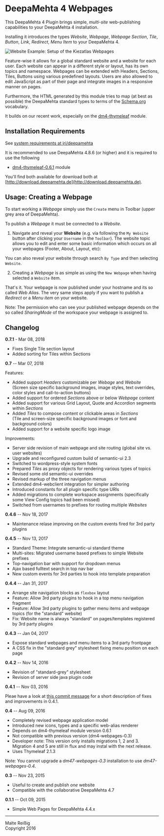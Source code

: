 
# DeepaMehta 4 Webpages

This DeepaMehta 4 Plugin brings simple, _multi-site_ web-publishing capabilities to your DeepaMehta 4 installation. 

Installing it introduces the types _Website_, _Webpage_, _Webpage Section_, _Tile_, _Button_, _Link_,  _Redirect_, _Menu Item_ to your DeepaMehta 4.

![Website Example: Setup of the Kiezatlas Webpages](https://github.com/mukil/dm4-webpages/raw/master/kiezatlas-website-setup-graph-only.png)

Feature-wise it allows for a global standard website and a website for each user. Each website can appear in a different style or layout, has its own topics and namespace. Webpages can be extended with Headers, Sections, Tiles, Buttons using various predefined layouts. Users are also allowed to edit JavaScript as part of their page and integrate images in a responsive manner on pages.

Furthermore, the HTML generated by this module tries to map (at best as possible) the DeepaMehta standard types to terms of the [Schema.org](https://schema.org) vocabulary.

It builds on our recent work, especially on the [dm4-thymeleaf](https://github.com/jri/dm4-thymeleaf) module.

## Installation Requirements

See [system requirements at jri/deepamehta](https://github.com/jri/deepamehta/#1-check-requirements)

It is recommended to use DeepaMehta 4.8.6 (or higher) and it is required to use the following

 * [dm4-thymeleaf-0.6.1](https://github.com/jri/dm4-thymeleaf) module

You'll find both available for download both at [http://download.deepamehta.de](http://download.deepamehta.de).

## Usage: Creating a Webpage

To start working a _Webpage_ simply use the `Create` menu in Toolbar (upper grey area of DeepaMehta).

To publish a _Webpage_ it must be connected to a _Website_.

1. Navigate and reveal your **Website** (e.g. via following the `My Website` button after clicking your `Username` in the `Toolbar`). The website topic allows you to edit and enter some basic information which occurs on all your webpages (Footer, About, Layout, etc):

You can also reveal your website through search `By Type` and then selecting `Website`.

2. Creating a _Webpage_ is as simple as using the `New Webpage` when having selected a `Website` item.

That's it. Your webpage is now published under your hostname and its so called _Web Alias_. The very same steps apply if you want to publish a _Redirect_ or a  _Menu item_ on your website.

Note: The permission who can see your published webpage depends on the so called _SharingMode_ of the workspace your webpage is assigned to.


## Changelog
**0.7.1** - Mar 08, 2018

* Fixes Single Tile section layout
* Added sorting for Tiles within Sections

**0.7** -- Mar 07, 2018


Features:

*  Added support _Headers_ customizable per _Webage_ and _Website_<br/>
   (Screen size specific background images, image styles, text overrides, color styles and call-to-action buttons)
*  Added support for ordered _Sections_ above or below  _Webpage_ content
*  Added support for various Grid Layout, Quote and Accordion segments within _Sections_
*  Added _Tiles_ to compose content or clickable areas in _Sections_<br/>
   (Tile and screen-size specific background images or font and background colors)
*  Added support for a website specific logo image
 
Improvements:

*  Server side revision of main webpage and site routing (global site vs. user websites) 
*  Upgrade and reconfigured custom build of semantic-ui 2.3
*  Switched to wordpress-style system fonts
*  Prepared _Tiles_ as proxy objects for rendering various types of topics
*  Revised some old semantic-ui overrides
*  Revised markup of the three navigation menus
*  Extended dm4-webclient integration for simpler authoring
*  Introduced constants for all plugin specific type URIs
*  Added migrations to complete workspace assignments
   (specifically some View Config topics had been missed)
*  Switched from usernames to prefixes for routing multiple _Websites_

**0.4.6** -- Nov 18, 2017

* Maintenance relase improving on the custom events fired for 3rd party plugins

**0.4.5** -- Nov 13, 2017

* Standard Theme: Integrate semantic-ui standard theme
* Multi-sites: Migrated username based prefixes to simple Website prefixes
* Top-navigation bar with support for dropdown menus
* Ajax based fulltext search in top nav bar
* New custom events for 3rd parties to hook into template preparation

**0.4.4** -- Jan 31, 2017

* Arrange site navigation blocks as `flexbox` layout
* Feature: Allow 3rd party plugins to hook in a top menu navigation fragment
* Feature: Allow 3rd party plugins to gather menu items and webpage topics (for the "standard" website)
* Fix: Website name is always "standard" on pages/templates registered by 3rd party plugins

**0.4.3** -- Jan 04, 2017

* Expose standard webpages and menu items to a 3rd party frontpage
* A CSS fix in the "standard grey" stylesheet fixing menu position on each page

**0.4.2** -- Nov 14, 2016

* Revision of "standard-grey" stylesheet
* Revision of server side java plugin code

**0.4.1** -- Nov 03, 2016

Pleae have a look at [this commit message](https://github.com/mukil/dm4-webpages/commit/79ad5ea048d440e780e58022bb51adcba62e18be) for a short description of fixes and improvements in 0.4.1.

**0.4** -- Aug 09, 2016

* Completely revised webpage application model
* Introduced new icons, types and a specific web-alias renderer
* Depends on dm4-thymeleaf module version 0.6.1
* Not compatible with previous version (dm4-webpages-0.3)
* Developer note: This version only installs migrations 1, 2 and 3.<br/>
  Migration 4 and 5 are still in flux and may instal with the next release.
* Uses Thymeleaf 2.1.3

Note: You cannot upgrade a _dm47-webpages-0.3_ installation to use _dm47-webpages-0.4_.

**0.3** -- Nov 23, 2015

* Useful to create and publish _one_ website
* Compatible with the collaborative DeepaMehta 4.7

**0.1.1** -- Oct 09, 2015

* Simple Web Pages for DeepaMehta 4.4.x

-----------
Malte Reißig<br/>
Copyright 2016
